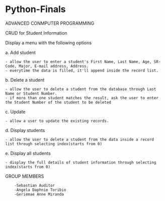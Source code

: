 # Python-Finals
ADVANCED CONMPUTER PROGRAMMING

CRUD for Student Information

Display a menu with the following options

a. Add student

    - allow the user to enter a student's First Name, Last Name, Age, SR-Code, Major, E-mail address, Address.
    - everytime the data is filled, it'll append inside the record list.
    
b.  Delete a student

    - allow the user to delete a student from the database through Last Name or Student Number.
    - if more than one student matches the result, ask the user to enter the Student Number of the student to be deleted

c. Update

    - allow a user to update the existing records.


d. Display students

    - allow the user to delete a student from the data inside a record list through selecting index(starts from 0)

e. Display all students

    - display the full details of student information through selecting index(starts from 0)

    
GROUP MEMBERS


        -Sebastian Auditor
        -Angela Daphnie Toribio
        -Geriemae Anne Miranda
        
